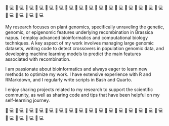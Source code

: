  🧬 💻  🧬 💻  🧬 💻  🧬 💻  🧬 💻  🧬 💻  🧬 💻  🧬 💻  🧬 💻  🧬 💻  🧬 💻  🧬 💻  🧬 💻  🧬 💻  🧬 💻  🧬 💻  🧬 💻  🧬 💻  🧬 💻  🧬 💻 
 
 My research focuses on plant genomics, specifically unraveling the genetic, genomic, or epigenomic features underlying recombination in Brassica napus. I employ advanced bioinformatics and computational biology techniques. A key aspect of my work involves managing large genomic datasets, writing code to detect crossovers in population genomic data, and developing machine learning models to predict the main features associated with recombination.

I am passionate about bioinformatics and always eager to learn new methods to optimize my work. I have extensive experience with R and RMarkdown, and I regularly write scripts in Bash and Quarto.

I enjoy sharing projects related to my research to support the scientific community, as well as sharing code and tips that have been helpful on my self-learning journey.

 🧬 💻  🧬 💻  🧬 💻  🧬 💻  🧬 💻  🧬 💻  🧬 💻  🧬 💻  🧬 💻  🧬 💻  🧬 💻  🧬 💻  🧬 💻  🧬 💻  🧬 💻  🧬 💻  🧬 💻  🧬 💻  🧬 💻  🧬 💻 
